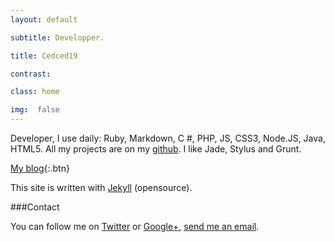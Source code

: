 ```yaml
---
layout: default

subtitle: Developper.

title: Cedced19

contrast:

class: home

img:  false
---
```


Developer, I use daily: Ruby, Markdown, C #, PHP, JS, CSS3, Node.JS, Java, HTML5.
All my projects are on my [github](//github.com/cedced19/).
I like Jade, Stylus and Grunt.

[My blog](./blog){:.btn}

This site is written with [Jekyll](http://jekyllrb.com/) (opensource).

###Contact

You can follow me on [Twitter](//twitter.com/cedced19) or [Google+](//plus.google.com/u/0/b/104855167193751168501/104855167193751168501/posts), [send me an email](mailto:cedced19@gmail.com?subject=Hello.net&body=Hello).

